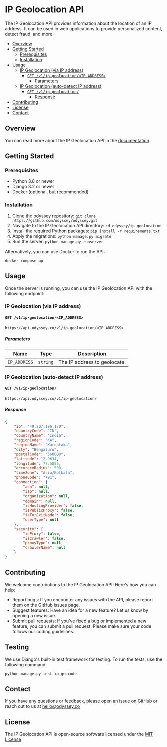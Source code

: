 # IP Geolocation API

The IP Geolocation API provides information about the location of an IP address. It can be used in web applications to provide personalized content, detect fraud, and more.
- [Overview](#overview)
- [Getting Started](#getting-started)
  - [Prerequisites](#prerequisites)
  - [Installation](#installation)
- [Usage](#usage)
  - [IP Geolocation (via IP address)](#ip-geolocation-via-ip-address)
    - [`GET /v1/ip-geolocation/<IP_ADDRESS>`](#get-v1ip-geolocationip_address)
      - [Parameters](#parameters)
  - [IP Geolocation (auto-detect IP address)](#ip-geolocation-auto-detect-ip-address)
    - [`GET /v1/ip-geolocation/`](#get-v1ip-geolocation)
      - [Response](#response)
- [Contributing](#contributing)
- [License](#license)
- [Contact](#contact)

## Overview

You can read more about the IP Geolocation API in the [documentation](https://docs.odyssey.co/api/ip-geolocation).

## Getting Started

### Prerequisites

- Python 3.8 or newer
- Django 3.2 or newer
- Docker (optional, but recommended)

### Installation

1. Clone the odyssey repository: `git clone https://github.com/odyssey/odyssey.git`
2. Navigate to the IP Geolocation API directory: `cd odyssey/ip_geolocation`
3. Install the required Python packages: `pip install -r requirements.txt`
4. Apply the migrations: `python manage.py migrate`
5. Run the server: `python manage.py runserver`

Alternatively, you can use Docker to run the API:

```shell
docker-compose up
```
## Usage
Once the server is running, you can use the IP Geolocation API with the following endpoint:

### IP Geolocation (via IP address)
#### `GET /v1/ip-geolocation/<IP_ADDRESS>`
`https://api.odyssey.co/v1/ip-geolocation/<IP_ADDRESS>`

##### Parameters
| Name | Type | Description |
| ---- | ---- | ----------- |
| `IP_ADDRESS` | `string` | The IP address to geolocate. |

### IP Geolocation (auto-detect IP address)
#### `GET /v1/ip-geolocation/`
`https://api.odyssey.co/v1/ip-geolocation/`

##### Response
```json
{
    "ip": "49.207.196.170",
    "countryCode": "IN",
    "countryName": "India",
    "regionCode": "KA",
    "regionName": "Karnataka",
    "city": "Bengaluru",
    "postalCode": "560008",
    "latitude": 12.9634,
    "longitude": 77.5855,
    "accuracyRadius": 500,
    "timeZone": "Asia/Kolkata",
    "phoneCode": "+91",
    "connection": {
        "asn": null,
        "isp": null,
        "organization": null,
        "domain": null,
        "isHostingProvider": false,
        "isPublicProxy": false,
        "isTorExitNode": false,
        "userType": null
    },
    "security": {
        "isProxy": false,
        "isCrawler": false,
        "proxyType": null,
        "crawlerName": null
    }
}
```

## Contributing
We welcome contributions to the IP Geolocation API! Here's how you can help:

- Report bugs: If you encounter any issues with the API, please report them on the GitHub issues page.
- Suggest features: Have an idea for a new feature? Let us know by opening a new issue.
- Submit pull requests: If you've fixed a bug or implemented a new feature, you can submit a pull request. Please make sure your code follows our coding guidelines.

## Testing
We use Django's built-in test framework for testing. To run the tests, use the following command:

```shell
python manage.py test ip_geocode
```

## Contact
If you have any questions or feedback, please open an issue on GitHub or reach out to us at [hello@odyssey.co](mailto:hello@odyssey.co)

## License
The IP Geolocation API is open-source software licensed under the [MIT License]()